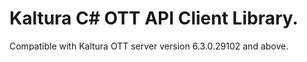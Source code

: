 # Kaltura C# OTT API Client Library.
Compatible with Kaltura OTT server version 6.3.0.29102 and above.
